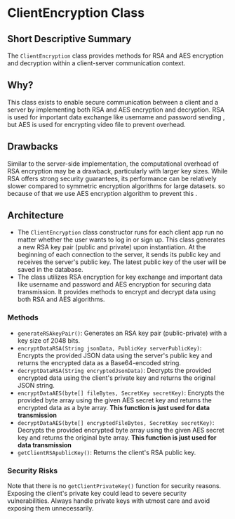 # ClientEncryption Class

## Short Descriptive Summary
The `ClientEncryption` class provides methods for RSA and AES encryption and decryption within a client-server communication context.

## Why?
This class exists to enable secure communication between a client and a server by implementing both RSA and AES encryption and decryption. RSA is used for important data exchange like username and password sending , but AES is used for encrypting video file to prevent overhead.

## Drawbacks
Similar to the server-side implementation, the computational overhead of RSA encryption may be a drawback, particularly with larger key sizes. While RSA offers strong security guarantees, its performance can be relatively slower compared to symmetric encryption algorithms for large datasets. so because of that we use AES encryption algorithm to prevent this .


## Architecture
- The `ClientEncryption` class constructor runs for each client app run no matter whether the user wants to log in or sign up. This class generates a new RSA key pair (public and private) upon instantiation. At the beginning of each connection to the server, it sends its public key and receives the server's public key. The latest public key of the user will be saved in the database.
- The class utilizes RSA encryption for key exchange and important data like username and password and AES encryption for securing data transmission. It provides methods to encrypt and decrypt data using both RSA and AES algorithms.

### Methods
- `generateRSAkeyPair()`: Generates an RSA key pair (public-private) with a key size of 2048 bits.
- `encryptDataRSA(String jsonData, PublicKey serverPublicKey)`: Encrypts the provided JSON data using the server's public key and returns the encrypted data as a Base64-encoded string.
- `decryptDataRSA(String encryptedJsonData)`: Decrypts the provided encrypted data using the client's private key and returns the original JSON string.
- `encryptDataAES(byte[] fileBytes, SecretKey secretKey)`: Encrypts the provided byte array using the given AES secret key and returns the encrypted data as a byte array. **This function is just used for data transmission**
- `decryptDataAES(byte[] encryptedFileBytes, SecretKey secretKey)`: Decrypts the provided encrypted byte array using the given AES secret key and returns the original byte array. **This function is just used for data transmission**
- `getClientRSApublicKey()`: Returns the client's RSA public key.

### Security Risks
Note that there is no `getClientPrivateKey()` function for security reasons. Exposing the client's private key could lead to severe security vulnerabilities. Always handle private keys with utmost care and avoid exposing them unnecessarily.
